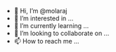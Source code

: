 - 👋 Hi, I’m @molaraj
- 👀 I’m interested in ...
- 🌱 I’m currently learning ...
- 💞️ I’m looking to collaborate on ...
- 📫 How to reach me ...

<!---
molaraj/molaraj is a ✨ special ✨ repository because its `README.md` (this file) appears on your GitHub profile.
You can click the Preview link to take a look at your changes.
--->
